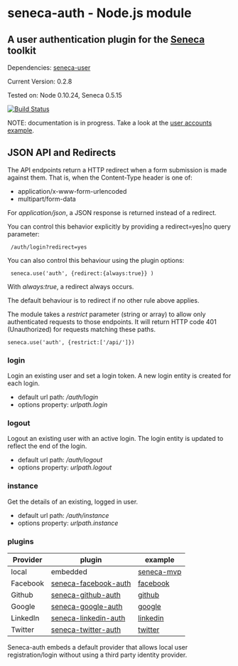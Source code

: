 # seneca-auth - Node.js module

## A user authentication plugin for the [Seneca](/rjrodger/seneca) toolkit

Dependencies: [seneca-user](/rjrodger/seneca-user)

Current Version: 0.2.8

Tested on: Node 0.10.24, Seneca 0.5.15

[![Build Status](https://travis-ci.org/rjrodger/seneca-auth.png?branch=master)](https://travis-ci.org/rjrodger/seneca-auth)


NOTE: documentation is in progress. Take a look at the <a href="http://github.com/rjrodger/seneca-examples">user accounts example</a>.



## JSON API and Redirects

The API endpoints return a HTTP redirect when a form submission is
made against them. That is, when the Content-Type header is one of:

   * application/x-www-form-urlencoded
   * multipart/form-data

For _application/json_, a JSON response is returned instead of a redirect.

You can control this behavior explicitly by providing a redirect=yes|no query parameter:

     /auth/login?redirect=yes

You can also control this behaviour using the plugin options:

     seneca.use('auth', {redirect:{always:true}} )

With _always:true_, a redirect always occurs.

The default behaviour is to redirect if no other rule above applies.

The module takes a _restrict_ parameter (string or array) to allow only authenticated requests to those
endpoints. It will return HTTP code 401 (Unauthorized) for requests matching these paths.

    seneca.use('auth', {restrict:['/api/']})



### login

Login an existing user and set a login token. A new login entity is created for each login.

   * default url path: _/auth/login_
   * options property: _urlpath.login_



### logout

Logout an existing user with an active login. The login entity is updated to reflect the end of the login.

   * default url path: _/auth/logout_
   * options property: _urlpath.logout_



### instance

Get the details of an existing, logged in user.

   * default url path: _/auth/instance_
   * options property: _urlpath.instance_

### plugins

| Provider |                                plugin                                    |                                     example                                      |
|----------|--------------------------------------------------------------------------|----------------------------------------------------------------------------------|
| local    | embedded                                                                 | [seneca-mvp](https://github.com/rjrodger/seneca-mvp)                             |
| Facebook | [seneca-facebook-auth](https://github.com/nherment/seneca-facebook-auth) | [facebook](https://github.com/nherment/seneca-facebook-auth/tree/master/example) |
| Github   | [seneca-github-auth](https://github.com/nherment/seneca-github-auth)     | [github](https://github.com/nherment/seneca-github-auth/tree/master/example)     |
| Google   | [seneca-google-auth](https://github.com/nherment/seneca-google-auth)     | [google](https://github.com/nherment/seneca-google-auth/tree/master/example)     |
| LinkedIn | [seneca-linkedin-auth](https://github.com/nherment/seneca-linkedin-auth) | [linkedin](https://github.com/nherment/seneca-linkedin-auth/tree/master/example) |
| Twitter  | [seneca-twitter-auth](https://github.com/nherment/seneca-twitter-auth)   | [twitter](https://github.com/nherment/seneca-twitter-auth/tree/master/example)   |

Seneca-auth embeds a default provider that allows local user registration/login without using a third party identity
provider.



